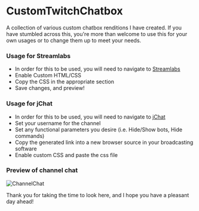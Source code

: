 # CustomTwitchChatbox
A collection of various custom chatbox renditions I have created.
If you have stumbled across this, you're more than welcome to use this for your own usages or to change them up to meet your needs.

### Usage for Streamlabs
* In order for this to be used, you will need to navigate to [Streamlabs](https://streamlabs.com/dashboard#/chatbox "Chatbox") 
* Enable Custom HTML/CSS
* Copy the CSS in the appropriate section
* Save changes, and preview! 

### Usage for jChat
* In order for this to be used, you will need to navigate to [jChat](https://www.giambaj.it/twitch/jchat/)
* Set your username for the channel
* Set any functional parameters you desire (i.e. Hide/Show bots, Hide commands)
* Copy the generated link into a new browser source in your broadcasting software
* Enable custom CSS and paste the css file

### Preview of channel chat

![ChannelChat](https://puu.sh/IQ05w/d3bc286d8b.gif)

Thank you for taking the time to look here, and I hope you have a pleasant day ahead!
